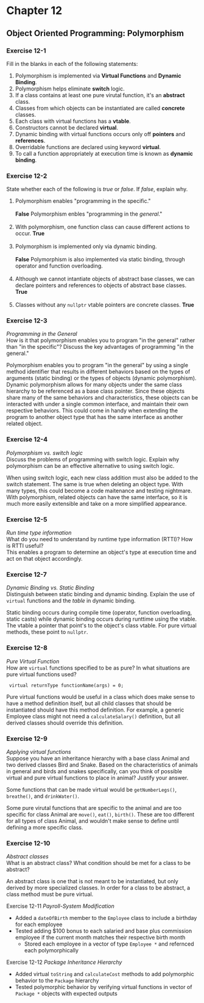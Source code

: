 # Chapter 12
## Object Oriented Programming: Polymorphism

### Exercise 12-1
Fill in the blanks in each of the following statements:
1. Polymorphism is implemented via **Virtual Functions** and **Dynamic Binding**.
1. Polymorphism helps eliminate **switch** logic.
1. If a class contains at least one pure virutal function, it's an **abstract** class.
1. Classes from which objects can be instantiated are called **concrete** classes.
1. Each class with virtual functions has a **vtable**.
1. Constructors cannot be declared **virtual**.
1. Dynamic binding with virtual functions occurs only off **pointers** and **references**.
1. Overridable functions are declared using keyword  **virtual**.
1. To call a function appropriately at execution time is known as **dynamic binding**.

### Exercise 12-2
State whether each of the following is *true* or *false*. If *false*, explain why.
1. Polymorphism enables "programming in the specific."
 <br><br>**False** Polymorphism enbles "programming in the *general*."<br><br>
1. With polymorphism, one function class can cause different actions to occur. **True**<br><br>
1. Polymorphism is implemented only via dynamic binding.
<br><br>**False** Polymorphism is also implemented via static binding, through operator and function overloading.<br><br>
1. Although we cannot intantiate objects of abstract base classes, we can declare pointers and references to objects of abstract base classes. **True** <br><br>
1. Classes without any <code>nullptr</code> vtable pointers are concrete classes. **True**

### Exercise 12-3
*Programming in the General*<br>
How is it that polymorphism enables you to program "in the general" rather than "in the specific"? Discuss the key advantages of programming "in the general." <br>

Polymorphism enables you to program "in the general" by using a single method identifier that results in different behaviors based on the types of arguments (static binding) or the types of objects (dynamic polymorphism). Dynamic polymorphism allows for many objects under the same class hierarchy to be referenced as a base class pointer. Since these objects share many of the same behaviors and characteristics, these objects can be interacted with under a single common interface, and maintain their own respective behaviors. This could come in handy when extending the program to another object type that has the same interface as another related object.

### Exercise 12-4
*Polymorphism vs. switch logic*<br>
Discuss the problems of programming with switch logic. Explain why polymorphism can be an effective alternative to using switch logic. <br>

When using switch logic, each new class addition must also be added to the switch statement. The same is true when deleting an object type. With many types, this could become a code maitenance and testing nightmare. With polymorphism, related objects can have the same interface, so it is much more easily extensible and take on a more simplified appearance. <br>

### Exercise 12-5
*Run time type information*<br>
What do you need to understand by runtime type information (RTTI)? How is RTTI useful?<br>
This enables a program to determine an object's type at execution time and act on that object accordingly.

### Exercise 12-7
*Dynamic Binding vs. Static Binding*<br>
Distinguish between static binding and dynamic binding. Explain the use of <code>virtual</code> functions and the *table* in dynamic binding.<br>

Static binding occurs during compile time (operator, function overloading, static casts) while dynamic binding occurs during runttime using the vtable. The vtable a pointer that point's to the object's class vtable. For pure virtual methods, these point to <code>nullptr</code>.

### Exercise 12-8
*Pure Virtual Function*<br>
How are <code>virtual</code> functions specified to be as pure? In what situations are pure virtual functions used?

<code> virtual returnType functionName(args) = 0;</code>

Pure virtual functions would be useful in a class which does make sense to have a method definition itself, but all child classes that should be instantiated should have this method definition. For example, a generic Employee class might not need a <code>calculateSalary()</code> definition, but all derived classes should override this definition.

### Exercise 12-9
*Applying virtual functions*<br>
Suppose you have an inheritance hierarchy with a base class Animal and two derived classes Bird and Snake. Based on the characteristics of animals in general and birds and snakes specifically, can you think of possible virtual and pure virtual functions to place in animal? Justify your answer.<br>

Some functions that can be made virtual would be <code>getNumberLegs()</code>, <code>breathe()</code>, and <code>drinkWater()</code>.

Some pure virutal functions that are specific to the animal and are too specific for class Animal are <code>move()</code>, <code>eat()</code>, <code>birth()</code>. These are too different for all types of class Animal, and wouldn't make sense to define until defining a more specific class.

### Exercise 12-10
*Abstract classes*<br>
What is an abstract class? What condition should be met for a class to be abstract?<br>

An abstract class is one that is not meant to be instantiated, but only derived by more specialized classes. In order for a class to be abstract, a class method must be pure virtual.

Exercise 12-11
*Payroll-System Modification*
* Added a <code>dateOfBirth</code> member to the <code>Employee</code> class to include a birthday for each employee
* Tested adding $100 bonus to each salaried and base plus commission employee if the current month matches their respective birth month
    * Stored each employee in a vector of type <code>Employee *</code> and refernced each polymorphically

Exercise 12-12
*Package Inheritance Hierarchy*
* Added virtual <code>toString</code> and <code>calculateCost</code> methods to add polymorphic behavior to the <code>Package</code> hierarchy
* Tested polymorphic behavior by verifying virtual functions in vector of <code>Package *</code> objects with expected outputs